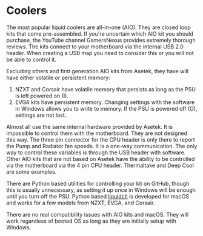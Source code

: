 # Coolers

The most popular liquid coolers are all-in-one (AIO). They are closed loop kits that come pre-assembled. If you're uncertain which AIO kit you should purchase, the YouTube channel GamersNexus provides extremely thorough reviews. The kits connect to your motherboard via the internal USB 2.0 header. When creating a USB map you need to consider this or you will not be able to control it. 

Excluding others and first generation AIO kits from Asetek, they have will have either volatile or persistent memory:

1. NZXT and Corsair have volatile memory that persists as long as the PSU is left powered on (I).
2. EVGA kits have persistent memory. Changing settings with the software in Windows allows you to write to memory. If the PSU is powered off (O), settings are not lost.

Almost all use the same internal hardware provided by Asetek. It is impossible to control them with the motherboard. They are not designed this way. The three pin connector for the CPU header is only there to report the Pump and Radiator fan speeds. It is a one-way communication. The only way to control these variables is through the USB header with software. Other AIO kits that are not based on Asetek have the ability to be controlled via the motherboard via the 4 pin CPU header. Thermaltake and Deep Cool are some examples.

There are Python based utilities for controlling your kit on GitHub, though this is usually unnecessary, as setting it up once in Windows will be enough until you turn off the PSU. Python based [liquidctl](https://github.com/jonasmalacofilho/liquidctl) is developed for macOS and works for a few models from NZXT, EVGA, and Corsair.

There are no real compatibility issues with AIO kits and macOS. They will work regardless of booted OS as long as they are initially setup with Windows.
